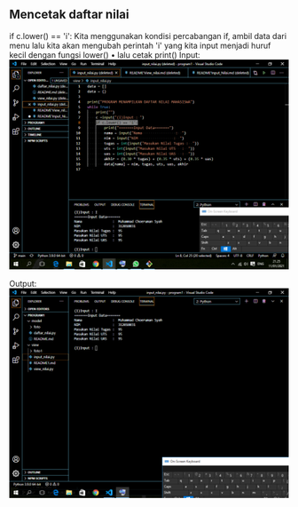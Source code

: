 ## Mencetak daftar nilai
 if c.lower() == 'i':  Kita menggunakan kondisi percabangan if, ambil data dari menu lalu kita akan mengubah perintah 'i' yang kita input menjadi huruf kecil dengan fungsi lower()
• lalu cetak print()
Input:
![input](foto1/inputdaftarnilai.png)

 Output:
 ![output](foto1/inputnilai.png)
 